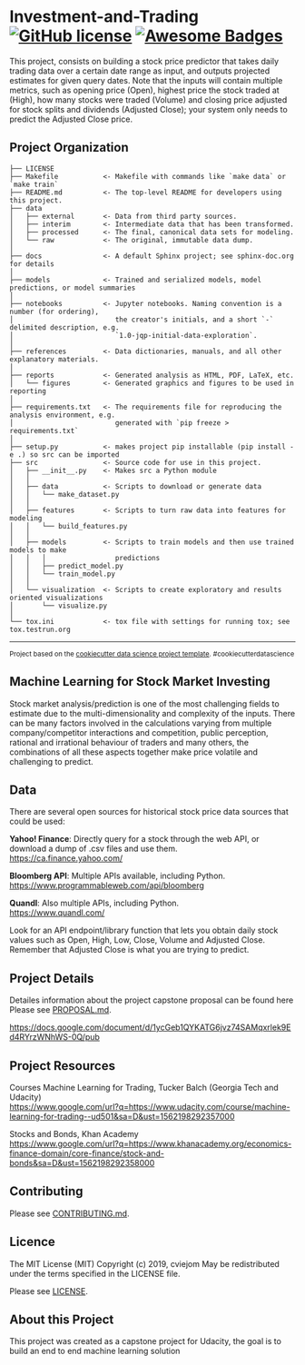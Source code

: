 

Investment-and-Trading [![GitHub license](https://img.shields.io/github/license/Naereen/StrapDown.js.svg)](https://github.com/cviejom/Investment-and-Trading/blob/master/LICENSE) [![Awesome Badges](https://img.shields.io/badge/badges-awesome-green.svg)](https://naereen.github.io/badges/)
==============================
This project, consists on building a stock price predictor that takes daily trading data over a certain date range as input, and outputs projected estimates for given query dates. Note that the inputs will contain multiple metrics, such as opening price (Open), highest price the stock traded at (High), how many stocks were traded (Volume) and closing price adjusted for stock splits and dividends (Adjusted Close); your system only needs to predict the Adjusted Close price.

Project Organization
--------------------

    ├── LICENSE
    ├── Makefile           <- Makefile with commands like `make data` or `make train`
    ├── README.md          <- The top-level README for developers using this project.
    ├── data
    │   ├── external       <- Data from third party sources.
    │   ├── interim        <- Intermediate data that has been transformed.
    │   ├── processed      <- The final, canonical data sets for modeling.
    │   └── raw            <- The original, immutable data dump.
    │
    ├── docs               <- A default Sphinx project; see sphinx-doc.org for details
    │
    ├── models             <- Trained and serialized models, model predictions, or model summaries
    │
    ├── notebooks          <- Jupyter notebooks. Naming convention is a number (for ordering),
    │                         the creator's initials, and a short `-` delimited description, e.g.
    │                         `1.0-jqp-initial-data-exploration`.
    │
    ├── references         <- Data dictionaries, manuals, and all other explanatory materials.
    │
    ├── reports            <- Generated analysis as HTML, PDF, LaTeX, etc.
    │   └── figures        <- Generated graphics and figures to be used in reporting
    │
    ├── requirements.txt   <- The requirements file for reproducing the analysis environment, e.g.
    │                         generated with `pip freeze > requirements.txt`
    │
    ├── setup.py           <- makes project pip installable (pip install -e .) so src can be imported
    ├── src                <- Source code for use in this project.
    │   ├── __init__.py    <- Makes src a Python module
    │   │
    │   ├── data           <- Scripts to download or generate data
    │   │   └── make_dataset.py
    │   │
    │   ├── features       <- Scripts to turn raw data into features for modeling
    │   │   └── build_features.py
    │   │
    │   ├── models         <- Scripts to train models and then use trained models to make
    │   │   │                 predictions
    │   │   ├── predict_model.py
    │   │   └── train_model.py
    │   │
    │   └── visualization  <- Scripts to create exploratory and results oriented visualizations
    │       └── visualize.py
    │
    └── tox.ini            <- tox file with settings for running tox; see tox.testrun.org


--------

<p><small>Project based on the <a target="_blank" href="https://drivendata.github.io/cookiecutter-data-science/">cookiecutter data science project template</a>. #cookiecutterdatascience</small></p>


Machine Learning for Stock Market Investing
-------------------------------------------
Stock market analysis/prediction is one of the most challenging fields to estimate due to the multi-dimensionality and complexity of the inputs. There can be many factors involved in the calculations varying from multiple company/competitor interactions and competition, public perception, rational and irrational behaviour of traders and many others, the combinations of all these aspects together make price volatile and challenging to predict.

Data
----
There are several open sources for historical stock price data sources that could be used:

**Yahoo! Finance**: Directly query for a stock through the web API, or download a dump of .csv files and use them. <br/>
https://ca.finance.yahoo.com/

**Bloomberg API**: Multiple APIs available, including Python.<br/>
https://www.programmableweb.com/api/bloomberg

**Quandl**: Also multiple APIs, including Python.<br/>
https://www.quandl.com/

Look for an API endpoint/library function that lets you obtain daily stock values such as Open, High, Low, Close, Volume and Adjusted Close. Remember that Adjusted Close is what you are trying to predict.

Project Details
---------------
Detailes information about the project capstone proposal can be found here <br> Please see [PROPOSAL.md](https://github.com/cviejom/Investment-and-Trading/blob/master/PROPOSAL.md).

https://docs.google.com/document/d/1ycGeb1QYKATG6jvz74SAMqxrlek9Ed4RYrzWNhWS-0Q/pub

Project Resources
-----------------
Courses
Machine Learning for Trading, Tucker Balch (Georgia Tech and Udacity) <br/>
https://www.google.com/url?q=https://www.udacity.com/course/machine-learning-for-trading--ud501&sa=D&ust=1562198292357000

Stocks and Bonds, Khan Academy <br/>
https://www.google.com/url?q=https://www.khanacademy.org/economics-finance-domain/core-finance/stock-and-bonds&sa=D&ust=1562198292358000

Contributing
------------
Please see [CONTRIBUTING.md](https://github.com/cviejom/Investment-and-Trading/blob/master/CONTRIBUTING.md).

Licence
-------
The MIT License (MIT)
Copyright (c) 2019, cviejom
May be redistributed under the terms specified in the LICENSE file.

Please see [LICENSE](https://github.com/cviejom/Investment-and-Trading/blob/master/LICENSE).

About this Project
------------------
This project was created as a capstone project for Udacity, the goal is to build an end to end machine learning solution
